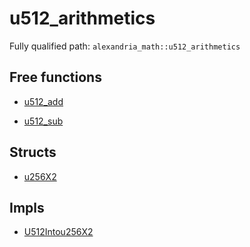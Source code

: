 # u512_arithmetics

Fully qualified path: `alexandria_math::u512_arithmetics`

## Free functions

- [u512_add](./alexandria_math-u512_arithmetics-u512_add.md)

- [u512_sub](./alexandria_math-u512_arithmetics-u512_sub.md)

## Structs

- [u256X2](./alexandria_math-u512_arithmetics-u256X2.md)

## Impls

- [U512Intou256X2](./alexandria_math-u512_arithmetics-U512Intou256X2.md)

